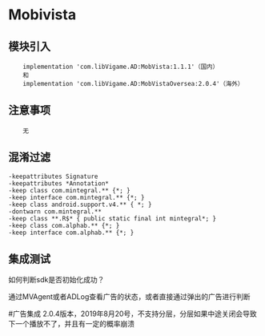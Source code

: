 # Mobivista

## 模块引入

```text
    implementation 'com.libVigame.AD:MobVista:1.1.1'（国内）
	和
	implementation 'com.libVigame.AD:MobVistaOversea:2.0.4'（海外）
```

## 注意事项

```text
    无
```

## 混淆过滤

```text
-keepattributes Signature
-keepattributes *Annotation*
-keep class com.mintegral.** {*; }
-keep interface com.mintegral.** {*; }
-keep class android.support.v4.** { *; }
-dontwarn com.mintegral.**
-keep class **.R$* { public static final int mintegral*; }
-keep class com.alphab.** {*; }
-keep interface com.alphab.** {*; }
```

## 集成测试

如何判断sdk是否初始化成功？

通过MVAgent或者ADLog查看广告的状态，或者直接通过弹出的广告进行判断

#广告集成
2.0.4版本，2019年8月20号，不支持分层，分层如果中途关闭会导致下一个播放不了，并且有一定的概率崩溃